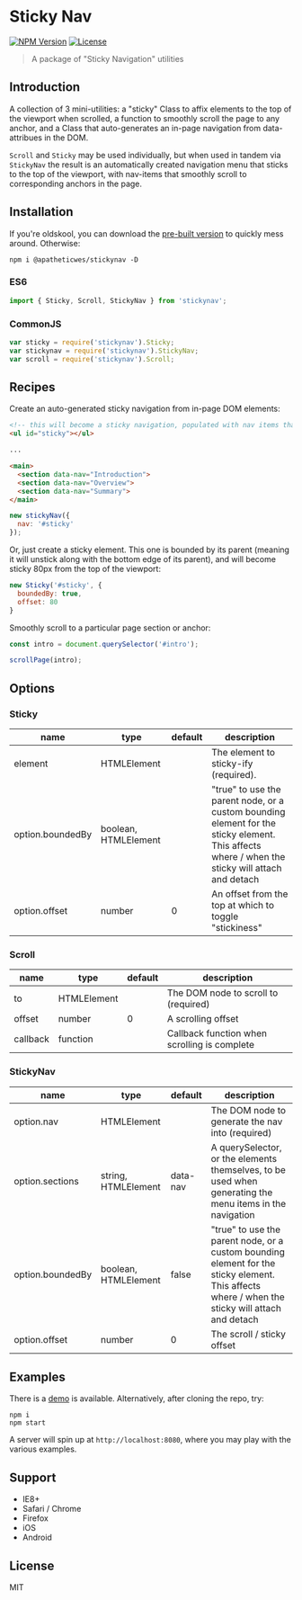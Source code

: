 # Sticky Nav
[![NPM Version](https://img.shields.io/npm/v/@apatheticwes/stickynav.svg?style=flat-square)](https://www.npmjs.com/package/@apatheticwes/stickynav)
[![License](https://img.shields.io/badge/license-MIT-brightgreen.svg?style=flat-square)](https://raw.githubusercontent.com/apathetic/stick/master/LICENSE)

> A package of "Sticky Navigation" utilities

## Introduction

A collection of 3 mini-utilities: a "sticky" Class to affix elements to the top of the viewport when scrolled, a function to smoothly scroll the page to any anchor, and a Class that auto-generates an in-page navigation from data-attribues in the DOM.  

`Scroll` and `Sticky` may be used individually, but when used in tandem via `StickyNav` the result is an automatically created navigation menu that sticks to the top of the viewport, with nav-items that smoothly scroll to corresponding anchors in the page.

## Installation

If you're oldskool, you can download the [pre-built version](https://github.com/apathetic/stickynav/blob/master/dist/stickynav.js
) to quickly mess around. Otherwise:

`npm i @apatheticwes/stickynav -D`

### ES6
```javascript
import { Sticky, Scroll, StickyNav } from 'stickynav';
```

### CommonJS
```javascript
var sticky = require('stickynav').Sticky;
var stickynav = require('stickynav').StickyNav;
var scroll = require('stickynav').Scroll;
```

## Recipes

Create an auto-generated sticky navigation from in-page DOM elements:

```html
<!-- this will become a sticky navigation, populated with nav items that initiate smooth scrolling when clicked -->
<ul id="sticky"></ul> 

...

<main>
  <section data-nav="Introduction">
  <section data-nav="Overview">
  <section data-nav="Summary">
</main>
```

```javascript
new stickyNav({
  nav: '#sticky'
});
```

Or, just create a sticky element. This one is bounded by its parent (meaning it will unstick along with the bottom edge of its parent), and will become sticky 80px from the top of the viewport:

```javascript
new Sticky('#sticky', {
  boundedBy: true,
  offset: 80
}
```

Smoothly scroll to a particular page section or anchor:

```javascript
const intro = document.querySelector('#intro');

scrollPage(intro);
```

## Options
### Sticky

| name             | type                 | default | description |
| ---------------- | -------------------- | ------- | ----------- |
| element          | HTMLElement          |         | The element to sticky-ify (required). |
| option.boundedBy | boolean, HTMLElement |         | "true" to use the parent node, or a custom bounding element for the sticky element. This affects where / when the sticky will attach and detach | 
| option.offset    | number               | 0         | An offset from the top at which to toggle "stickiness" | 

### Scroll
| name       | type        | default | description                                  |
| ---------- | ----------- | ------- | -------------------------------------------- |
| to         | HTMLElement |         | The DOM node to scroll to (required)         |
| offset     | number      | 0       | A scrolling offset                           | 
| callback   | function    |         | Callback function when scrolling is complete | 

### StickyNav
| name             | type                 | default  | description                                  |
| ---------------- | -------------------- | -------- | -------------------------------------------- |
| option.nav       | HTMLElement          |          | The DOM node to generate the nav into (required)|
| option.sections  | string, HTMLElement  | data-nav | A querySelector, or the elements themselves, to be used when generating the menu items in the navigation | 
| option.boundedBy | boolean, HTMLElement | false    | "true" to use the parent node, or a custom bounding element for the sticky element. This affects where / when the sticky will attach and detach | 
| option.offset    | number               | 0        | The scroll / sticky offset | 


## Examples

There is a [demo](https://apathetic.github.io/showcase/components/stickynav/) is available. Alternatively, after cloning the repo, try:

```
npm i
npm start
```

A server will spin up at ```http://localhost:8080```, where you may play with the various examples.

## Support
* IE8+
* Safari / Chrome
* Firefox
* iOS
* Android

## License
MIT
